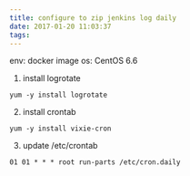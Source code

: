 ```yaml
---
title: configure to zip jenkins log daily
date: 2017-01-20 11:03:37
tags:
---
```

env:
docker image os: CentOS 6.6
1. install logrotate
```
yum -y install logrotate
```
2. install crontab
```
yum -y install vixie-cron
```
3. update /etc/crontab
```
01 01 * * * root run-parts /etc/cron.daily
```

